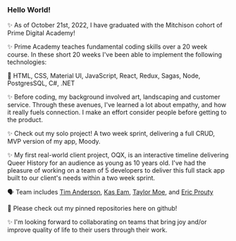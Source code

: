 ### Hello World!

✨ As of October 21st, 2022, I have graduated with the Mitchison cohort of Prime Digital Academy!

✨ Prime Academy teaches fundamental coding skills over a 20 week course. In these short 20 weeks I've been able to implement the following technologies:

🎉 HTML, CSS, Material UI, JavaScript, React, Redux, Sagas, Node, PostgresSQL, C#, .NET

✨ Before coding, my background involved art, landscaping and customer service. Through these avenues, I've learned a lot about empathy, and how it really fuels connection. I make an effort consider people before getting to the product.

✨ Check out my solo project! A two week sprint, delivering a full CRUD, MVP version of my app, Moody.

✨ My first real-world client project, OQX, is an interactive timeline delivering Queer History for an audience as young as 10 years old. I've had the pleasure of working on a team of 5 developers to deliver this full stack app built to our client's needs within a two week sprint.

🗣 Team includes <a href=https://github.com/TimothyMichael85>Tim Anderson</a>, <a href=https://github.com/Kassandraeam>Kas Eam</a>, <a href=https://github.com/taylormoe93>Taylor Moe</a>, and <a href=https://github.com/Proutyeahs>Eric Prouty</a>

📌 Please check out my pinned repositories here on github!

✨ I'm looking forward to collaborating on teams that bring joy and/or improve quality of life to their users through their work.
